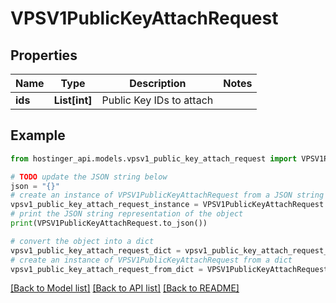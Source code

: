 # VPSV1PublicKeyAttachRequest


## Properties

Name | Type | Description | Notes
------------ | ------------- | ------------- | -------------
**ids** | **List[int]** | Public Key IDs to attach | 

## Example

```python
from hostinger_api.models.vpsv1_public_key_attach_request import VPSV1PublicKeyAttachRequest

# TODO update the JSON string below
json = "{}"
# create an instance of VPSV1PublicKeyAttachRequest from a JSON string
vpsv1_public_key_attach_request_instance = VPSV1PublicKeyAttachRequest.from_json(json)
# print the JSON string representation of the object
print(VPSV1PublicKeyAttachRequest.to_json())

# convert the object into a dict
vpsv1_public_key_attach_request_dict = vpsv1_public_key_attach_request_instance.to_dict()
# create an instance of VPSV1PublicKeyAttachRequest from a dict
vpsv1_public_key_attach_request_from_dict = VPSV1PublicKeyAttachRequest.from_dict(vpsv1_public_key_attach_request_dict)
```
[[Back to Model list]](../README.md#documentation-for-models) [[Back to API list]](../README.md#documentation-for-api-endpoints) [[Back to README]](../README.md)


